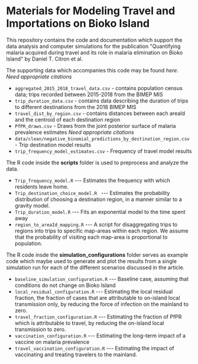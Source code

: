 # Materials for Modeling Travel and Importations on Bioko Island

This repository contains the code and documentation which support the data analysis and computer simulations for the publication "Quantifying malaria acquired during travel and its role in malaria elimination on Bioko Island" by Daniel T. Citron et al.

The supporting data which accompanies this code may be found *here*. *Need appropriate citations*

  * `aggregated_2015_2018_travel_data.csv` - contains population census data; trips recorded between 2015-2018 from the BIMEP MIS
  * `trip_duration_data.csv` - contains data describing the duration of trips to different destinations from the 2018 BIMEP MIS
  * `travel_dist_by_region.csv` - contains distances between each areaId and the centroid of each destination region
  * `PfPR_draws.csv` - Draws from the joint posterior surface of malaria prevalence estimates *Need appropriate citations*
  * `data/clean/negative_binomial_predictions_by_destination_region.csv` - Trip destination model results
  * `trip_frequency_model_estimates.csv` - Frequency of travel model results

The R code inside the **scripts** folder is used to preprocess and analyze the data.

  * `Trip_frequency_model.R` --- Estimates the frequency with which residents leave home. 
  * `Trip_destination_choice_model.R ` --- Estimates the probability distribution of choosing a destination region, in a manner similar to a gravity model.
  * `Trip_duration_model.R` --- Fits an exponential model to the time spent away
  * `region_to_areaId_mapping.R` --- A script for disaggregating trips to regions into trips to specific map-areas within each region. We assume that the probability of visiting each map-area is proportional to population.

The R code insde the **simulation_configurations** folder serves as example code which maybe used to generate and plot the results from a single simulation run for each of the different scenarios discussed in the article.

  * `baseline_simulation_configuration.R` --- Baseline case, assuming that conditions do not change on Bioko Island
  * `local_residual_configuration.R` --- Estimating the local residual fraction, the fraction of cases that are attributable to on-island local transmission only, by reducing the force of infection on the mainland to zero.
  * `travel_fraction_configuration.R` --- Estimating the fraction of PfPR which is attributable to travel, by reducing the on-island local transmission to zero.
  * `vaccination_configuration.R` --- Estimating the long-term impact of a vaccine on malaria prevalence
  * `travel_vaccination_configuration.R` --- Estimating the impact of vaccinating and treating travelers to the mainland.